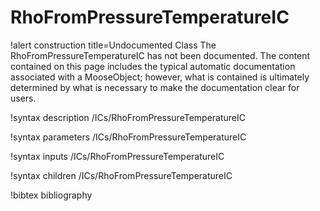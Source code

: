 <!-- MOOSE Documentation Stub: Remove this when content is added. -->

# RhoFromPressureTemperatureIC

!alert construction title=Undocumented Class
The RhoFromPressureTemperatureIC has not been documented. The content contained on this page includes the
typical automatic documentation associated with a MooseObject; however, what is contained is
ultimately determined by what is necessary to make the documentation clear for users.

!syntax description /ICs/RhoFromPressureTemperatureIC

!syntax parameters /ICs/RhoFromPressureTemperatureIC

!syntax inputs /ICs/RhoFromPressureTemperatureIC

!syntax children /ICs/RhoFromPressureTemperatureIC

!bibtex bibliography
